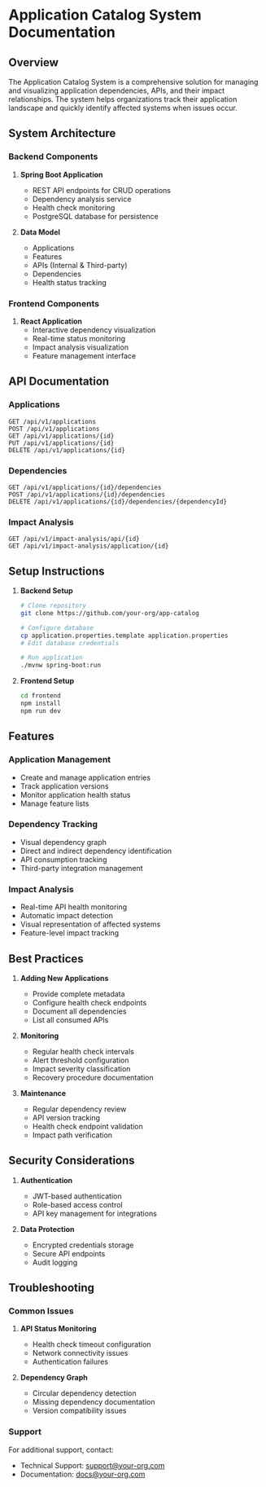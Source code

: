 # Application Catalog System Documentation

## Overview
The Application Catalog System is a comprehensive solution for managing and visualizing application dependencies, APIs, and their impact relationships. The system helps organizations track their application landscape and quickly identify affected systems when issues occur.

## System Architecture

### Backend Components
1. **Spring Boot Application**
   - REST API endpoints for CRUD operations
   - Dependency analysis service
   - Health check monitoring
   - PostgreSQL database for persistence

2. **Data Model**
   - Applications
   - Features
   - APIs (Internal & Third-party)
   - Dependencies
   - Health status tracking

### Frontend Components
1. **React Application**
   - Interactive dependency visualization
   - Real-time status monitoring
   - Impact analysis visualization
   - Feature management interface

## API Documentation

### Applications
```
GET /api/v1/applications
POST /api/v1/applications
GET /api/v1/applications/{id}
PUT /api/v1/applications/{id}
DELETE /api/v1/applications/{id}
```

### Dependencies
```
GET /api/v1/applications/{id}/dependencies
POST /api/v1/applications/{id}/dependencies
DELETE /api/v1/applications/{id}/dependencies/{dependencyId}
```

### Impact Analysis
```
GET /api/v1/impact-analysis/api/{id}
GET /api/v1/impact-analysis/application/{id}
```

## Setup Instructions

1. **Backend Setup**
   ```bash
   # Clone repository
   git clone https://github.com/your-org/app-catalog
   
   # Configure database
   cp application.properties.template application.properties
   # Edit database credentials
   
   # Run application
   ./mvnw spring-boot:run
   ```

2. **Frontend Setup**
   ```bash
   cd frontend
   npm install
   npm run dev
   ```

## Features

### Application Management
- Create and manage application entries
- Track application versions
- Monitor application health status
- Manage feature lists

### Dependency Tracking
- Visual dependency graph
- Direct and indirect dependency identification
- API consumption tracking
- Third-party integration management

### Impact Analysis
- Real-time API health monitoring
- Automatic impact detection
- Visual representation of affected systems
- Feature-level impact tracking

## Best Practices

1. **Adding New Applications**
   - Provide complete metadata
   - Configure health check endpoints
   - Document all dependencies
   - List all consumed APIs

2. **Monitoring**
   - Regular health check intervals
   - Alert threshold configuration
   - Impact severity classification
   - Recovery procedure documentation

3. **Maintenance**
   - Regular dependency review
   - API version tracking
   - Health check endpoint validation
   - Impact path verification

## Security Considerations

1. **Authentication**
   - JWT-based authentication
   - Role-based access control
   - API key management for integrations

2. **Data Protection**
   - Encrypted credentials storage
   - Secure API endpoints
   - Audit logging

## Troubleshooting

### Common Issues
1. **API Status Monitoring**
   - Health check timeout configuration
   - Network connectivity issues
   - Authentication failures

2. **Dependency Graph**
   - Circular dependency detection
   - Missing dependency documentation
   - Version compatibility issues

### Support
For additional support, contact:
- Technical Support: support@your-org.com
- Documentation: docs@your-org.com
